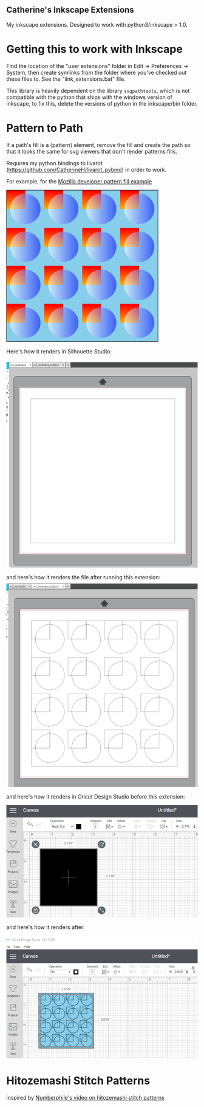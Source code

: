 Catherine's Inkscape Extensions
-------------------------------

My inkscape extensions. Designed to work with python3/inkscape > 1.0.

Getting this to work with Inkscape
==================================

Find the location of the "user extensions" folder in Edit -> Preferences -> System, then create symlinks from the folder
where you've checked out these files to. See the "link_extensions.bat" file.

This library is heavily dependent on the library `svgpathtools`, which is not compatible with the python that ships
with the windows version of inkscape, to fix this, delete the versions of python in the inkscape/bin folder.


Pattern to Path
===============

If a path's fill is a &langle;pattern&rangle; element, remove the fill and create the path so that it looks the same for svg viewers that don't render patterns fills.

Requires my python bindings to livarot (https://github.com/CatherineH/livarot_pybind) in order to work.

For example, for the [Mozilla developer pattern fill example](https://developer.mozilla.org/en-US/docs/Web/SVG/Tutorial/Patterns)

![mozilla developer pattern fill example](https://raw.githubusercontent.com/CatherineH/inkscape_extensions/main/tests/data/w3_example.svg)

Here's how it renders in Silhouette Studio:

![silhouette studio render](https://raw.githubusercontent.com/CatherineH/inkscape_extensions/main/doc/silhouette_pattern_fill.png)

and here's how it renders the file after running this extension:
![silhouette studio render](https://raw.githubusercontent.com/CatherineH/inkscape_extensions/main/doc/silhouette_path_fill.png)


and here's how it renders in Cricut Design Studio before this extension:

![silhouette studio render](https://raw.githubusercontent.com/CatherineH/inkscape_extensions/main/doc/cricut_pattern_fill.png)

and here's how it renders after:

![silhouette studio render](https://raw.githubusercontent.com/CatherineH/inkscape_extensions/main/doc/cricut_path_fill.png)

Hitozemashi Stitch Patterns
====================

inspired by [Numberphile's video on hitozemashi stitch patterns](https://www.youtube.com/watch?v=JbfhzlMk2eY)
